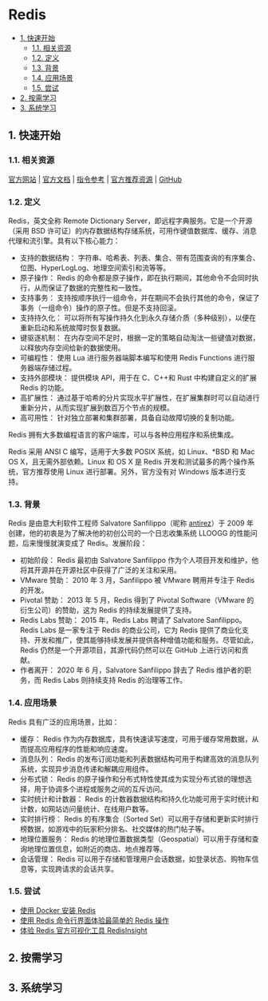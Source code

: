 # Redis<!-- omit in toc -->

- [1. 快速开始](#1-快速开始)
  - [1.1. 相关资源](#11-相关资源)
  - [1.2. 定义](#12-定义)
  - [1.3. 背景](#13-背景)
  - [1.4. 应用场景](#14-应用场景)
  - [1.5. 尝试](#15-尝试)
- [2. 按需学习](#2-按需学习)
- [3. 系统学习](#3-系统学习)

## 1. 快速开始

### 1.1. 相关资源

[官方网站](https://redis.io) | [官方文档](https://redis.io/docs) | [指令参考](https://redis.io/commands) | [官方推荐资源](https://redis.io/resources/) | [GitHub](https://github.com/redis)

### 1.2. 定义

Redis，英文全称 Remote Dictionary Server，即远程字典服务。它是一个开源（采用 BSD 许可证）的内存数据结构存储系统，可用作键值数据库、缓存、消息代理和流引擎。具有以下核心能力：

- 支持的数据结构： 字符串、哈希表、列表、集合、带有范围查询的有序集合、位图、HyperLogLog、地理空间索引和流等等。
- 原子操作： Redis 的命令都是原子操作，即在执行期间，其他命令不会同时执行，从而保证了数据的完整性和一致性。
- 支持事务： 支持按顺序执行一组命令，并在期间不会执行其他的命令，保证了事务（一组命令）操作的原子性。但是不支持回滚。
- 支持持久化： 可以将所有写操作持久化到永久存储介质（多种级别），以便在重新启动和系统故障时恢复数据。
- 键驱逐机制： 在内存空间不足时，根据一定的策略自动淘汰一些键值对数据，以释放内存空间给新的数据使用。
- 可编程性： 使用 Lua 进行服务器端脚本编写和使用 Redis Functions 进行服务器端存储过程。
- 支持外部模块： 提供模块 API，用于在 C、C++和 Rust 中构建自定义的扩展 Redis 的功能。
- 高扩展性： 通过基于哈希的分片实现水平扩展性，在扩展集群时可以自动进行重新分片，从而实现扩展到数百万个节点的规模。
- 高可用性： 针对独立部署和集群部署，具备自动故障切换的复制功能。

Redis 拥有大多数编程语言的客户端库，可以与各种应用程序和系统集成。

Redis 采用 ANSI C 编写，适用于大多数 POSIX 系统，如 Linux、\*BSD 和 Mac OS X，且无需外部依赖。Linux 和 OS X 是 Redis 开发和测试最多的两个操作系统，官方推荐使用 Linux 进行部署。另外，官方没有对 Windows 版本进行支持。

### 1.3. 背景

Redis 是由意大利软件工程师 Salvatore Sanfilippo（昵称 [antirez](https://github.com/antirez)）于 2009 年创建，他的初衷是为了解决他的初创公司的一个日志收集系统 LLOOGG 的性能问题，后来慢慢就演变成了 Redis。发展阶段：

- 初始阶段： Redis 最初由 Salvatore Sanfilippo 作为个人项目开发和维护，他将其开源并在开源社区中获得了广泛的关注和采用。
- VMware 赞助： 2010 年 3 月，Sanfilippo 被 VMware 聘用并专注于 Redis 的开发。
- Pivotal 赞助： 2013 年 5 月，Redis 得到了 Pivotal Software（VMware 的衍生公司）的赞助，这为 Redis 的持续发展提供了支持。
- Redis Labs 赞助： 2015 年，Redis Labs 聘请了 Salvatore Sanfilippo。Redis Labs 是一家专注于 Redis 的商业公司，它为 Redis 提供了商业化支持、开发和推广，使其能够持续发展并提供各种增值功能和服务。尽管如此，Redis 仍然是一个开源项目，其源代码仍然可以在 GitHub 上进行访问和贡献。
- 作者离开： 2020 年 6 月，Salvatore Sanfilippo 辞去了 Redis 维护者的职务，而 Redis Labs 则持续支持 Redis 的治理等工作。

### 1.4. 应用场景

Redis 具有广泛的应用场景，比如：

- 缓存： Redis 作为内存数据库，具有快速读写速度，可用于缓存常用数据，从而提高应用程序的性能和响应速度。
- 消息队列： Redis 的发布订阅功能和列表数据结构可用于构建高效的消息队列系统，实现异步消息传递和解耦应用组件。
- 分布式锁： Redis 的原子操作和分布式特性使其成为实现分布式锁的理想选择，用于协调多个进程或服务之间的互斥访问。
- 实时统计和计数器： Redis 的计数器数据结构和持久化功能可用于实时统计和计数，如网站访问量统计、在线用户数等。
- 实时排行榜： Redis 的有序集合（Sorted Set）可以用于存储和更新实时排行榜数据，如游戏中的玩家积分排名、社交媒体的热门帖子等。
- 地理位置服务： Redis 的地理位置数据类型（Geospatial）可以用于存储和查询地理位置信息，如附近的商店、地点推荐等。
- 会话管理： Redis 可以用于存储和管理用户会话数据，如登录状态、购物车信息等，实现跨请求的会话共享。

### 1.5. 尝试

- [使用 Docker 安装 Redis](https://github.com/itabbot/learn-redis/tree/main/quick-start/install-in-docker)
- [使用 Redis 命令行界面体验最简单的 Redis 操作](https://github.com/itabbot/learn-redis/tree/main/quick-start/experience-with-reddiscli)
- [体验 Redis 官方可视化工具 RedisInsight](https://github.com/itabbot/learn-redis/tree/main/quick-start/experience-redisInsight)

## 2. 按需学习

## 3. 系统学习
